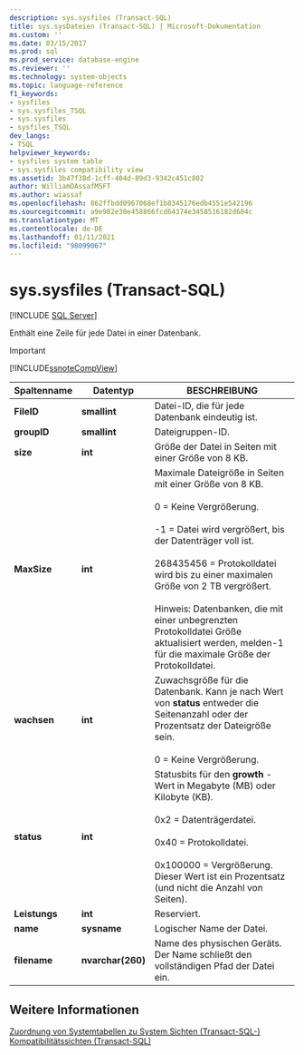 ```yaml
---
description: sys.sysfiles (Transact-SQL)
title: sys.sysDateien (Transact-SQL) | Microsoft-Dokumentation
ms.custom: ''
ms.date: 03/15/2017
ms.prod: sql
ms.prod_service: database-engine
ms.reviewer: ''
ms.technology: system-objects
ms.topic: language-reference
f1_keywords:
- sysfiles
- sys.sysfiles_TSQL
- sys.sysfiles
- sysfiles_TSQL
dev_langs:
- TSQL
helpviewer_keywords:
- sysfiles system table
- sys.sysfiles compatibility view
ms.assetid: 3b47f38d-1cff-404d-89d3-9342c451c802
author: WilliamDAssafMSFT
ms.author: wiassaf
ms.openlocfilehash: 862ffbdd0967068ef1b8345176edb4551e542196
ms.sourcegitcommit: a9e982e30e458866fcd64374e3458516182d604c
ms.translationtype: MT
ms.contentlocale: de-DE
ms.lasthandoff: 01/11/2021
ms.locfileid: "98099067"
---
```

# <a name="syssysfiles-transact-sql"></a>sys.sysfiles (Transact-SQL)
[!INCLUDE [SQL Server](../../includes/applies-to-version/sqlserver.md)]

  Enthält eine Zeile für jede Datei in einer Datenbank.  
  
> [!IMPORTANT]  
>  [!INCLUDE[ssnoteCompView](../../includes/ssnotecompview-md.md)]  
  
|Spaltenname|Datentyp|BESCHREIBUNG|  
|-----------------|---------------|-----------------|  
|**FileID**|**smallint**|Datei-ID, die für jede Datenbank eindeutig ist.|  
|**groupID**|**smallint**|Dateigruppen-ID.|  
|**size**|**int**|Größe der Datei in Seiten mit einer Größe von 8 KB.|  
|**MaxSize**|**int**|Maximale Dateigröße in Seiten mit einer Größe von 8 KB.<br /><br /> 0 = Keine Vergrößerung.<br /><br /> -1 = Datei wird vergrößert, bis der Datenträger voll ist.<br /><br /> 268435456 = Protokolldatei wird bis zu einer maximalen Größe von 2 TB vergrößert.<br /><br /> Hinweis: Datenbanken, die mit einer unbegrenzten Protokolldatei Größe aktualisiert werden, melden-1 für die maximale Größe der Protokolldatei.|  
|**wachsen**|**int**|Zuwachsgröße für die Datenbank. Kann je nach Wert von **status** entweder die Seitenanzahl oder der Prozentsatz der Dateigröße sein.<br /><br /> 0 = Keine Vergrößerung.|  
|**status**|**int**|Statusbits für den **growth** -Wert in Megabyte (MB) oder Kilobyte (KB).<br /><br /> 0x2 = Datenträgerdatei.<br /><br /> 0x40 = Protokolldatei.<br /><br /> 0x100000 = Vergrößerung. Dieser Wert ist ein Prozentsatz (und nicht die Anzahl von Seiten).|  
|**Leistungs**|**int**|Reserviert.|  
|**name**|**sysname**|Logischer Name der Datei.|  
|**filename**|**nvarchar(260)**|Name des physischen Geräts. Der Name schließt den vollständigen Pfad der Datei ein.|  
  
## <a name="see-also"></a>Weitere Informationen  
 [Zuordnung von Systemtabellen zu System Sichten &#40;Transact-SQL-&#41;](../../relational-databases/system-tables/mapping-system-tables-to-system-views-transact-sql.md)   
 [Kompatibilitätssichten &#40;Transact-SQL&#41;](~/relational-databases/system-compatibility-views/system-compatibility-views-transact-sql.md)  
  
  
